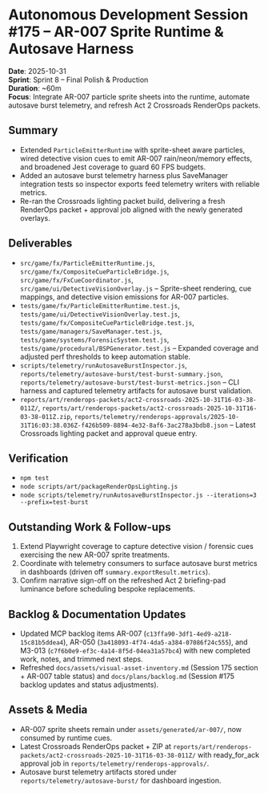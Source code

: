 # Autonomous Development Session #175 – AR-007 Sprite Runtime & Autosave Harness

**Date**: 2025-10-31  
**Sprint**: Sprint 8 – Final Polish & Production  
**Duration**: ~60m  
**Focus**: Integrate AR-007 particle sprite sheets into the runtime, automate autosave burst telemetry, and refresh Act 2 Crossroads RenderOps packets.

## Summary
- Extended `ParticleEmitterRuntime` with sprite-sheet aware particles, wired detective vision cues to emit AR-007 rain/neon/memory effects, and broadened Jest coverage to guard 60 FPS budgets.
- Added an autosave burst telemetry harness plus SaveManager integration tests so inspector exports feed telemetry writers with reliable metrics.
- Re-ran the Crossroads lighting packet build, delivering a fresh RenderOps packet + approval job aligned with the newly generated overlays.

## Deliverables
- `src/game/fx/ParticleEmitterRuntime.js`, `src/game/fx/CompositeCueParticleBridge.js`, `src/game/fx/FxCueCoordinator.js`, `src/game/ui/DetectiveVisionOverlay.js` – Sprite-sheet rendering, cue mappings, and detective vision emissions for AR-007 particles.
- `tests/game/fx/ParticleEmitterRuntime.test.js`, `tests/game/ui/DetectiveVisionOverlay.test.js`, `tests/game/fx/CompositeCueParticleBridge.test.js`, `tests/game/managers/SaveManager.test.js`, `tests/game/systems/ForensicSystem.test.js`, `tests/game/procedural/BSPGenerator.test.js` – Expanded coverage and adjusted perf thresholds to keep automation stable.
- `scripts/telemetry/runAutosaveBurstInspector.js`, `reports/telemetry/autosave-burst/test-burst-summary.json`, `reports/telemetry/autosave-burst/test-burst-metrics.json` – CLI harness and captured telemetry artifacts for autosave burst validation.
- `reports/art/renderops-packets/act2-crossroads-2025-10-31T16-03-38-011Z/`, `reports/art/renderops-packets/act2-crossroads-2025-10-31T16-03-38-011Z.zip`, `reports/telemetry/renderops-approvals/2025-10-31T16:03:38.036Z-f426b509-8894-4e32-8af6-3ac278a3bdb8.json` – Latest Crossroads lighting packet and approval queue entry.

## Verification
- `npm test`
- `node scripts/art/packageRenderOpsLighting.js`
- `node scripts/telemetry/runAutosaveBurstInspector.js --iterations=3 --prefix=test-burst`

## Outstanding Work & Follow-ups
1. Extend Playwright coverage to capture detective vision / forensic cues exercising the new AR-007 sprite treatments.
2. Coordinate with telemetry consumers to surface autosave burst metrics in dashboards (driven off `summary.exportResult.metrics`).
3. Confirm narrative sign-off on the refreshed Act 2 briefing-pad luminance before scheduling bespoke replacements.

## Backlog & Documentation Updates
- Updated MCP backlog items AR-007 (`c13ffa90-3df1-4ed9-a218-15c81b5ddea4`), AR-050 (`3a418093-4f74-4da5-a384-07086f24c555`), and M3-013 (`c7f6b0e9-ef3c-4a14-8f5d-04ea31a57bc4`) with new completed work, notes, and trimmed next steps.
- Refreshed `docs/assets/visual-asset-inventory.md` (Session 175 section + AR-007 table status) and `docs/plans/backlog.md` (Session #175 backlog updates and status adjustments).

## Assets & Media
- AR-007 sprite sheets remain under `assets/generated/ar-007/`, now consumed by runtime cues.
- Latest Crossroads RenderOps packet + ZIP at `reports/art/renderops-packets/act2-crossroads-2025-10-31T16-03-38-011Z/` with ready_for_ack approval job in `reports/telemetry/renderops-approvals/`.
- Autosave burst telemetry artifacts stored under `reports/telemetry/autosave-burst/` for dashboard ingestion.
